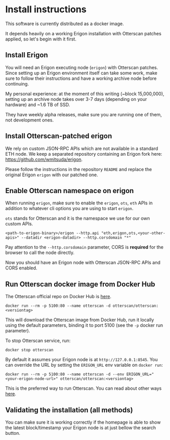 # Install instructions

This software is currently distributed as a docker image.

It depends heavily on a working Erigon installation with Otterscan patches applied, so let's begin with it first.

## Install Erigon

You will need an Erigon executing node (`erigon`) with Otterscan patches. Since setting up an Erigon environment itself can take some work, make sure to follow their instructions and have a working archive node before continuing.

My personal experience: at the moment of this writing (~block 15,000,000), setting up an archive node takes over 3-7 days (depending on your hardware) and ~1.6 TB of SSD.

They have weekly alpha releases, make sure you are running one of them, not development ones.

## Install Otterscan-patched erigon

We rely on custom JSON-RPC APIs which are not available in a standard ETH node. We keep a separated repository containing an Erigon fork here: https://github.com/wmitsuda/erigon.

Please follow the instructions in the repository `README` and replace the original Erigon `erigon` with our patched one.

## Enable Otterscan namespace on erigon

When running `erigon`, make sure to enable the `erigon`, `ots`, `eth` APIs in addition to whatever cli options you are using to start `erigon`.

`ots` stands for Otterscan and it is the namespace we use for our own custom APIs.

```
<path-to-erigon-binary>/erigon --http.api "eth,erigon,ots,<your-other-apis>" --datadir <erigon-datadir> --http.corsdomain "*"
```

Pay attention to the `--http.corsdomain` parameter, CORS is **required** for the browser to call the node directly.

Now you should have an Erigon node with Otterscan JSON-RPC APIs and CORS enabled.

## Run Otterscan docker image from Docker Hub

The Otterscan official repo on Docker Hub is [here](https://hub.docker.com/orgs/otterscan/repositories).

```
docker run --rm -p 5100:80 --name otterscan -d otterscan/otterscan:<versiontag>
```

This will download the Otterscan image from Docker Hub, run it locally using the default parameters, binding it to port 5100 (see the `-p` docker run parameter).

To stop Otterscan service, run:

```
docker stop otterscan
```

By default it assumes your Erigon node is at `http://127.0.0.1:8545`. You can override the URL by setting the `ERIGON_URL` env variable on `docker run`:

```
docker run --rm -p 5100:80 --name otterscan -d --env ERIGON_URL="<your-erigon-node-url>" otterscan/otterscan:<versiontag>
```

This is the preferred way to run Otterscan. You can read about other ways [here](./other-ways-to-run-otterscan.md).

## Validating the installation (all methods)

You can make sure it is working correctly if the homepage is able to show the latest block/timestamp your Erigon node is at just bellow the search button.
